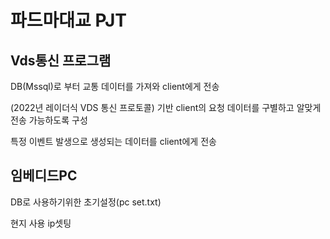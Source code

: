 # 파드마대교 PJT

## Vds통신 프로그램 

DB(Mssql)로 부터 교통 데이터를 가져와 client에게 전송

(2022년 레이더식 VDS 통신 프로토콜) 기반 client의 요청 데이터를 구별하고 알맞게 전송 가능하도록 구성

특정 이벤트 발생으로 생성되는 데이터를 client에게 전송

## 임베디드PC

DB로 사용하기위한 초기설정(pc set.txt)

현지 사용 ip셋팅
